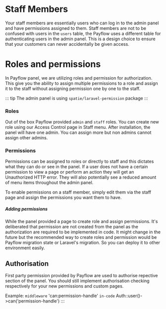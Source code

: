 # Staff Members

Your staff members are essentially users who can log in to the admin panel and have permissions assigned to them. Staff 
members are not to be confused with users in the `users` table, the Payflow uses a different table for authenticating 
users in the admin panel. This is a design choice to ensure that your customers can never accidentally be given access.

# Roles and permissions

In Payflow panel, we are utilizing roles and permission for authorization. This give you the ability to assign multiple 
permissions to a role and assign it to the staff without assigning permission one by one to the staff. 

::: tip
The admin panel is using `spatie/laravel-permission` package
:::

### Roles
Out of the box Payflow provided `admin` and `staff` roles. You can create new role using our Access Control page in Staff 
menu.
After installation, the panel will have one admin. You can assign more but non admins cannot assign other admins.

### Permissions
Permissions can be assigned to roles or directly to staff and this dictates what they can do or see in the panel. If a 
user does not have a certain permission to view a page or perform an action they will get an Unauthorized HTTP error. 
They will also potentially see a reduced amount of menu items throughout the admin panel.

To enable permissions on a staff member, simply edit them via the staff page and assign the permissions you want them 
to have.

##### Adding permissions
While the panel provided a page to create role and assign permissions. It's deliberated that permission are not created 
from the panel as the authorization are required to be implemented in code. It might change in the future but the 
recommended way to create roles and permission would be Payflow migration state or Laravel's migration. So you can deploy 
it to other environment easily.

## Authorisation
First party permission provided by Payflow are used to authorise repective section of the panel. You should still 
implement authorisation checking respectively for your new permissions and custom pages.

Example:
`middleware` 'can:permission-handle'
`in-code` Auth::user()->can('permission-handle')
:::
